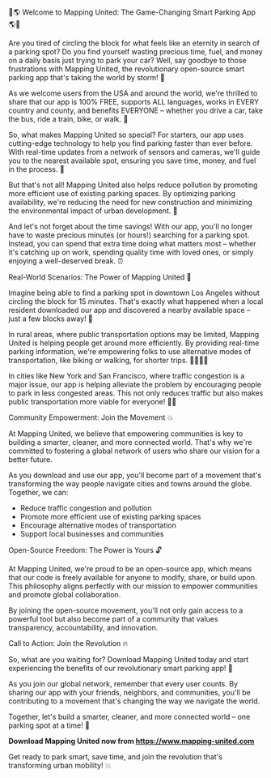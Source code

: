 🚨🌎 Welcome to Mapping United: The Game-Changing Smart Parking App 🌎🚨

Are you tired of circling the block for what feels like an eternity in search of a parking spot? Do you find yourself wasting precious time, fuel, and money on a daily basis just trying to park your car? Well, say goodbye to those frustrations with Mapping United, the revolutionary open-source smart parking app that's taking the world by storm! 🌊

As we welcome users from the USA and around the world, we're thrilled to share that our app is 100% FREE, supports ALL languages, works in EVERY country and county, and benefits EVERYONE – whether you drive a car, take the bus, ride a train, bike, or walk. 🌟

So, what makes Mapping United so special? For starters, our app uses cutting-edge technology to help you find parking faster than ever before. With real-time updates from a network of sensors and cameras, we'll guide you to the nearest available spot, ensuring you save time, money, and fuel in the process. 💸

But that's not all! Mapping United also helps reduce pollution by promoting more efficient use of existing parking spaces. By optimizing parking availability, we're reducing the need for new construction and minimizing the environmental impact of urban development. 🌱

And let's not forget about the time savings! With our app, you'll no longer have to waste precious minutes (or hours!) searching for a parking spot. Instead, you can spend that extra time doing what matters most – whether it's catching up on work, spending quality time with loved ones, or simply enjoying a well-deserved break. ⏰

Real-World Scenarios: The Power of Mapping United 💪

Imagine being able to find a parking spot in downtown Los Angeles without circling the block for 15 minutes. That's exactly what happened when a local resident downloaded our app and discovered a nearby available space – just a few blocks away! 📍

In rural areas, where public transportation options may be limited, Mapping United is helping people get around more efficiently. By providing real-time parking information, we're empowering folks to use alternative modes of transportation, like biking or walking, for shorter trips. 🚴‍♀️🚶‍♂️

In cities like New York and San Francisco, where traffic congestion is a major issue, our app is helping alleviate the problem by encouraging people to park in less congested areas. This not only reduces traffic but also makes public transportation more viable for everyone! 🚌💨

Community Empowerment: Join the Movement 💥

At Mapping United, we believe that empowering communities is key to building a smarter, cleaner, and more connected world. That's why we're committed to fostering a global network of users who share our vision for a better future.

As you download and use our app, you'll become part of a movement that's transforming the way people navigate cities and towns around the globe. Together, we can:

* Reduce traffic congestion and pollution
* Promote more efficient use of existing parking spaces
* Encourage alternative modes of transportation
* Support local businesses and communities

Open-Source Freedom: The Power is Yours 🔓

At Mapping United, we're proud to be an open-source app, which means that our code is freely available for anyone to modify, share, or build upon. This philosophy aligns perfectly with our mission to empower communities and promote global collaboration.

By joining the open-source movement, you'll not only gain access to a powerful tool but also become part of a community that values transparency, accountability, and innovation.

Call to Action: Join the Revolution 🔥

So, what are you waiting for? Download Mapping United today and start experiencing the benefits of our revolutionary smart parking app! 📲

As you join our global network, remember that every user counts. By sharing our app with your friends, neighbors, and communities, you'll be contributing to a movement that's changing the way we navigate the world.

Together, let's build a smarter, cleaner, and more connected world – one parking spot at a time! 🌟

**Download Mapping United now from https://www.mapping-united.com**

Get ready to park smart, save time, and join the revolution that's transforming urban mobility! 💥